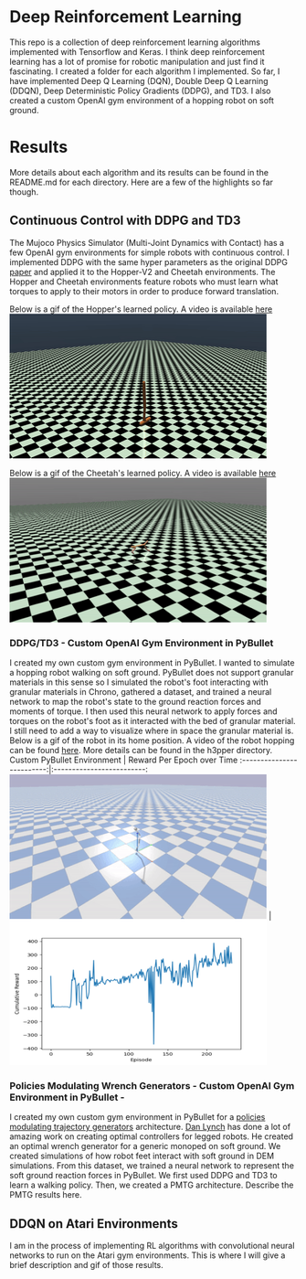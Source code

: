 # Deep Reinforcement Learning
This repo is a collection of deep reinforcement learning algorithms implemented with Tensorflow and Keras. I think deep reinforcement learning has a lot of promise for robotic manipulation and just find it fascinating. I created a folder for each algorithm I implemented. So far, I have implemented Deep Q Learning (DQN), Double Deep Q Learning (DDQN), Deep Deterministic Policy Gradients (DDPG), and TD3. I also created a custom OpenAI gym environment of a hopping robot on soft ground. 


# Results 
More details about each algorithm and its results can be found in the README.md for each directory. Here are a few of the highlights so far though.
## Continuous Control with DDPG and TD3
The Mujoco Physics Simulator (Multi-Joint Dynamics with Contact) has a few OpenAI gym environments for simple robots with continuous control. I implemented DDPG with the same hyper parameters as the original DDPG [paper](https://arxiv.org/abs/1509.02971) and applied it to the Hopper-V2 and Cheetah environments. The Hopper and Cheetah environments feature robots who must learn what torques to apply to their motors in order to produce forward translation. <br />

Below is a gif of the Hopper's learned policy. A video is available [here](https://youtu.be/E0tvLX5sxv0?t=281) <br />
![](DDPG/media/hopper_learned_policy.gif)

Below is a gif of the Cheetah's learned policy. A video is available [here](https://youtu.be/DQCQSEspLhs) <br />
![](DDPG/media/cheetah2.gif)


### DDPG/TD3 - Custom OpenAI Gym Environment in PyBullet 
I created my own custom gym environment in PyBullet. I wanted to simulate a hopping robot walking on soft ground. PyBullet does not support granular materials in this sense so I simulated the robot's foot interacting with granular materials in Chrono, gathered a dataset, and trained a neural network to map the robot's state to the ground reaction forces and moments of torque. I then used this neural network to apply forces and torques on the robot's foot as it interacted with the bed of granular material. I still need to add a way to visualize where in space the granular material is. Below is a gif of the robot in its home position. A video of the robot hopping can be found [here](https://youtu.be/-Q_36Qi5CVc). More details can be found in the h3pper directory. <br />
Custom PyBullet Environment             |  Reward Per Epoch over Time
:-------------------------:|:-------------------------:
![](DDPG/media/h3pper_DDPG.gif)  | ![](DDPG/media/DDPG_h3pper_3.png)

### Policies Modulating Wrench Generators - Custom OpenAI Gym Environment in PyBullet -
I created my own custom gym environment in PyBullet for a [policies modulating trajectory generators](https://arxiv.org/abs/1910.02812) architecture. [Dan Lynch](https://robotics.northwestern.edu/people/profiles/students/lynch-dan.html) has done a lot of amazing work on creating optimal controllers for legged robots. He created an optimal wrench generator for a generic monoped on soft ground. We created simulations of how robot feet interact with soft ground in DEM simulations. From this dataset, we trained a neural network to represent the soft ground reaction forces in PyBullet. We first used DDPG and TD3 to learn a walking policy. Then, we created a PMTG architecture. Describe the PMTG results here. 

## DDQN on Atari Environments 
I am in the process of implementing RL algorithms with convolutional neural networks to run on the Atari gym environments. This is where I will give a brief description and gif of those results. 

